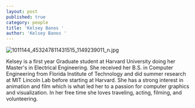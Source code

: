 ```yaml
---
layout: post
published: true
category: people
title: 'Kelsey Banos '
author: 'Kelsey Banos '
---
```

![1011144_453247811431515_1149239011_n.jpg]({{site.baseurl}}/assets/1011144_453247811431515_1149239011_n.jpg)

Kelsey is a first year Graduate student at Harvard University doing her Master's in Electrical Engineering. She received her B.S. in Computer Engineering from Florida Institute of Technology and did summer research at MIT Lincoln Lab before starting at Harvard. She has a strong interest in animation and film which is what led her to a passion for computer graphics and visualization. In her free time she loves traveling, acting, filming, and volunteering.
